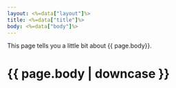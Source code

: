 ```yaml
---
layout: <%=data["layout"]%>
title: <%=data["title"]%>
body: <%=data["body"]%>
---
```


This page tells you a little bit about {{ page.body}}.

<h1>{{ page.body | downcase }}</h1>